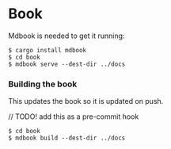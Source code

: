 # Book

Mdbook is needed to get it running:

```none
$ cargo install mdbook
$ cd book
$ mdbook serve --dest-dir ../docs
```

### Building the book

This updates the book so it is updated on push.

// TODO! add this as a pre-commit hook

```
$ cd book
$ mdbook build --dest-dir ../docs
```
